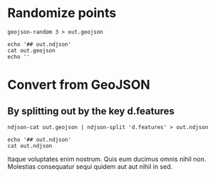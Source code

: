 # Randomize points

```{bash}
geojson-random 3 > out.geojson

echo '## out.ndjson'
cat out.geojson
echo ''

```

# Convert from GeoJSON
## By splitting out by the key d.features

```{bash}
ndjson-cat out.geojson | ndjson-split 'd.features' > out.ndjson

echo '## out.ndjson'
cat out.ndjson
```

Itaque voluptates enim nostrum. Quis eum ducimus omnis nihil non. Molestias consequatur sequi quidem aut aut nihil in sed.
